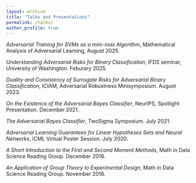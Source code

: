 ```yaml
---
layout: archive
title: "Talks and Presentations"
permalink: /talks/
author_profile: true
---
```

*Adversarial Training for SVMs as a mini-max Algorithm*, Mathematical Analysis of Adversarial Learning, August 2025.

*Understanding Adversarial Risks for Binary Classificaiton*, IFDS seminar, University of Washington. Feburary 2025.

*Duality and Consistency of Surrogate Risks for Adversarial Binary Classification*, ICIAM, Adversarial Robustness Minisymposium. August 2023. 

*On the Existence of the Adversarial Bayes Classifier*, NeurIPS, Spotlight Presentation. December 2021.

*The Adversarial Bayes Classifier*, TwoSigma Symposium. July 2021.

*Adversarial Learning Guarantees for Linear Hypotheses Sets and Neural Networks*, ICML Virtual Poster Session. July 2020. 

*A Short Introduction to the First and Second Moment Methods*, Math in Data Science Reading Group. December 2018.

*An Application of Group Theory to Experimental Design*, Math in Data Science Reading Group. November 2018.
